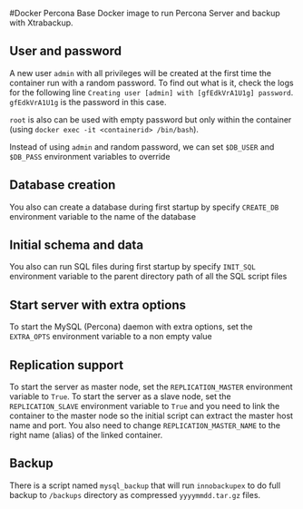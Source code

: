 #Docker Percona
Base Docker image to run Percona Server and backup with Xtrabackup.

User and password
-----------------
A new user `admin` with all privileges will be created at the first time the container run with a random password. To find out what is it, check the logs for the following line `Creating user [admin] with [gfEdkVrA1U1g] password`. `gfEdkVrA1U1g` is the password in this case.

`root` is also can be used with empty password but only within the container (using `docker exec -it <containerid> /bin/bash`).

Instead of using `admin` and random password, we can set `$DB_USER` and `$DB_PASS` environment variables to override

Database creation
-----------------
You also can create a database during first startup by specify `CREATE_DB` environment variable to the name of the database

Initial schema and data
-----------------
You also can run SQL files during first startup by specify `INIT_SQL` environment variable to the parent directory path of all the SQL script files

Start server with extra options
-------------------
To start the MySQL (Percona) daemon with extra options, set the `EXTRA_OPTS` environment variable to a non empty value

Replication support
-------------------
To start the server as master node, set the `REPLICATION_MASTER` environment variable to `True`. 
To start the server as a slave node, set the `REPLICATION_SLAVE` environment variable to `True` and you need to link the container to the master node so the initial script can extract the master host name and port. You also need to change `REPLICATION_MASTER_NAME` to the right name (alias) of the linked container.

Backup
-------------------
There is a script named `mysql_backup` that will run `innobackupex` to do full backup to `/backups` directory as compressed `yyyymmdd.tar.gz` files.
